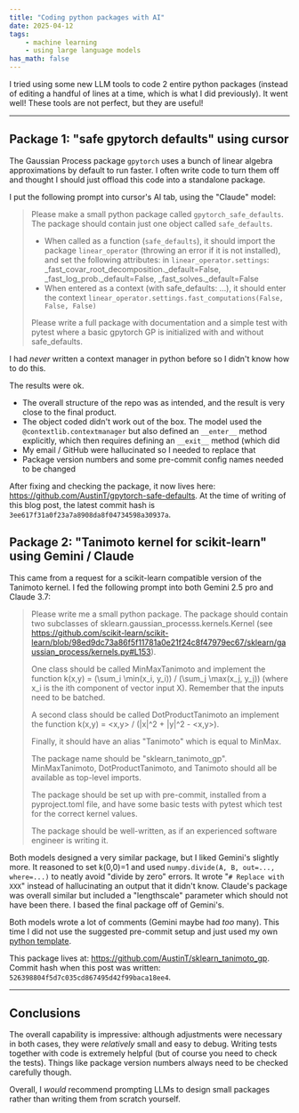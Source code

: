 ```yaml
---
title: "Coding python packages with AI"
date: 2025-04-12
tags:
    - machine learning
    - using large language models
has_math: false
---
```


I tried using some new LLM tools to code 2 entire python packages (instead of
editing a handful of lines at a time, which is what I did previously). It went
well! These tools are not perfect, but they are useful!

<!-- TEASER_END -->

---

## Package 1: "safe gpytorch defaults" using cursor

The Gaussian Process package `gpytorch` uses a bunch of linear algebra
approximations by default to run faster. I often write code to turn them off
and thought I should just offload this code into a standalone package.

I put the following prompt into cursor's AI tab, using the "Claude" model:

> Please make a small python package called `gpytorch_safe_defaults`. The
> package should contain just one object called `safe_defaults`.
>
> - When called as a function (`safe_defaults`), it should import the package
>   `linear_operator` (throwing an error if it is not installed), and set the
>   following attributes: in `linear_operator.settings`:
>   _fast_covar_root_decomposition._default=False,
>   _fast_log_prob._default=False, _fast_solves._default=False
> - When entered as a context (with safe_defaults: ...), it should enter the
>   context `linear_operator.settings.fast_computations(False, False, False)`
>
> Please write a full package with documentation and a simple test with pytest
> where a basic gpytorch GP is initialized with and without safe_defaults.

I had *never* written a context manager in python before so I didn't know how to do this.

The results were ok.

- The overall structure of the repo was as intended, and the result is very
  close to the final product.
- The object coded didn't work out of the box. The model used the
  `@contextlib.contextmanager` but also defined an `__enter__` method
  explicitly, which then requires defining an `__exit__` method (which did 
- My email / GitHub were hallucinated so I needed to replace that
- Package version numbers and some pre-commit config names needed to be changed

After fixing and checking the package, it now lives here:
<https://github.com/AustinT/gpytorch-safe-defaults>. At the time of writing of
this blog post, the latest commit hash is
`3ee617f31a0f23a7a8908da8f04734598a30937a`.

## Package 2: "Tanimoto kernel for scikit-learn" using Gemini / Claude

This came from a request for a scikit-learn compatible version of the Tanimoto
kernel. I fed the following prompt into both Gemini 2.5 pro and Claude 3.7:

> Please write me a small python package. The package should contain two
> subclasses of sklearn.gaussian_processs.kernels.Kernel (see
> <https://github.com/scikit-learn/scikit-learn/blob/98ed9dc73a86f5f11781a0e21f24c8f47979ec67/sklearn/gaussian_process/kernels.py#L153>).
>
> One class should be called MinMaxTanimoto and implement the function k(x,y) =
> (\sum_i \min(x_i, y_i)) / (\sum_j \max(x_j, y_j)) (where x_i is the ith
> component of vector input X). Remember that the inputs need to be batched.
>
> A second class should be called DotProductTanimoto an implement the function
> k(x,y) = <x,y\> / (|x|^2 + |y|^2 - <x,y\>).
>
> Finally, it should have an alias "Tanimoto" which is equal to MinMax.
>
> The package name should be "sklearn_tanimoto_gp". MinMaxTanimoto,
> DotProductTanimoto, and Tanimoto should all be available as top-level
> imports.
>
> The package should be set up with pre-commit, installed from a pyproject.toml
> file, and have some basic tests with pytest which test for the correct kernel
> values.
>
> The package should be well-written, as if an experienced software engineer is
> writing it.

Both models designed a very similar package, but I liked Gemini's slightly
more. It reasoned to set k(0,0)=1 and used `numpy.divide(A, B, out=...,
where=...)` to neatly avoid "divide by zero" errors. It wrote "`# Replace with
XXX`" instead of hallucinating an output that it didn't know. Claude's package
was overall similar but included a "lengthscale" parameter which should not
have been there. I based the final package off of Gemini's.

Both models wrote a lot of comments (Gemini maybe had _too_ many). This time I
did not use the suggested pre-commit setup and just used my own [python
template](https://github.com/AustinT/python-template).

This package lives at: <https://github.com/AustinT/sklearn_tanimoto_gp>. Commit
hash when this post was written: `526398804f5d7c035cd867495d42f99baca18ee4`.

---

## Conclusions

The overall capability is impressive: although adjustments were necessary in
both cases, they were _relatively_ small and easy to debug. Writing tests
together with code is extremely helpful (but of course you need to check the
tests). Things like package version numbers always need to be checked carefully
though.

Overall, I _would_ recommend prompting LLMs to design small packages rather
than writing them from scratch yourself.

